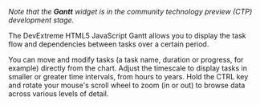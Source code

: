 *Note that the **Gantt** widget is in the community technology preview (CTP) development stage.*

The DevExtreme HTML5 JavaScript Gantt allows you to display the task flow and dependencies between tasks over a certain period.

You can move and modify tasks (a task name, duration or progress, for example) directly from the chart. Adjust the timescale to display tasks in smaller or greater time intervals, from hours to years. Hold the CTRL key and rotate your mouse's scroll wheel to zoom (in or out) to browse data across various levels of detail.
